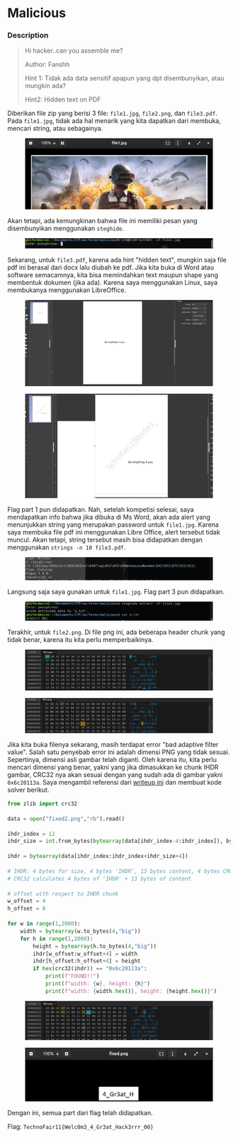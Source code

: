 # Malicious

### Description

> Hi hacker..can you assemble me?
>
> Author: Fanshh
>
> Hint 1: Tidak ada data sensitif apapun yang dpt disembunyikan, atau mungkin ada?&#x20;
>
> Hint2: Hidden text on PDF

Diberikan file zip yang berisi 3 file: `file1.jpg`, `file2.png`, dan `file3.pdf`. Pada `file1.jpg`, tidak ada  hal menarik yang kita dapatkan dari membuka, mencari string, atau sebagainya.&#x20;

<figure><img src="../../../.gitbook/assets/image (6).png" alt=""><figcaption></figcaption></figure>

Akan tetapi, ada kemungkinan bahwa file ini memiliki pesan yang disembunyikan menggunakan `steghide`.

<figure><img src="../../../.gitbook/assets/image (7).png" alt=""><figcaption></figcaption></figure>

Sekarang, untuk `file3.pdf`, karena ada hint "hidden text", mungkin saja file pdf ini berasal dari docx lalu diubah ke pdf. Jika kita buka di Word atau software semacamnya, kita bisa memindahkan text maupun shape yang membentuk dokumen (jika ada). Karena saya menggunakan Linux, saya membukanya menggunakan LibreOffice.

<figure><img src="../../../.gitbook/assets/image (8).png" alt=""><figcaption></figcaption></figure>

<figure><img src="../../../.gitbook/assets/image (9).png" alt=""><figcaption></figcaption></figure>

Flag part 1 pun didapatkan. Nah, setelah kompetisi selesai, saya mendapatkan info bahwa jika dibuka di Ms Word, akan ada alert yang menunjukkan string yang merupakan password untuk `file1.jpg`. Karena saya membuka file pdf ini menggunakan Libre Office, alert tersebut tidak muncul. Akan tetapi, string tersebut masih bisa didapatkan dengan menggunakan `strings -n 10 file3.pdf`.

<figure><img src="../../../.gitbook/assets/image (10).png" alt=""><figcaption></figcaption></figure>

Langsung saja saya gunakan untuk `file1.jpg`.  Flag part 3 pun didapatkan.

<figure><img src="../../../.gitbook/assets/image (11).png" alt=""><figcaption></figcaption></figure>

Terakhir, untuk `file2.png`. Di file png ini, ada beberapa header chunk yang tidak benar, karena itu kita perlu memperbaikinya.

<figure><img src="../../../.gitbook/assets/image (12).png" alt=""><figcaption></figcaption></figure>

<figure><img src="../../../.gitbook/assets/image (14).png" alt=""><figcaption></figcaption></figure>

Jika kita buka filenya sekarang, masih terdapat error "bad adaptive filter value". Salah satu penyebab error ini adalah dimensi PNG yang tidak sesuai. Sepertinya, dimensi asli gambar telah diganti. Oleh karena itu, kita perlu mencari dimensi yang benar, yakni yang jika dimasukkan ke chunk IHDR gambar, CRC32 nya akan sesuai dengan yang sudah ada di gambar yakni `0x6c20113a`.  Saya mengambil referensi dari [writeup ini](https://ctftime.org/writeup/23809) dan membuat kode solver berikut.

```python
from zlib import crc32

data = open("fixed2.png","rb").read()

ihdr_index = 12
ihdr_size = int.from_bytes(bytearray(data[ihdr_index-4:ihdr_index]), byteorder="big")

ihdr = bytearray(data[ihdr_index:ihdr_index+ihdr_size+4]) 	

# IHDR: 4 bytes for size, 4 bytes 'IHDR', 13 bytes content, 4 bytes CRC32
# CRC32 calculates 4 bytes of 'IHDR' + 13 bytes of content

# offset with respect to IHDR chunk
w_offset = 4
h_offset = 8

for w in range(1,2000):
	width = bytearray(w.to_bytes(4,"big"))
	for h in range(1,2000):
		height = bytearray(h.to_bytes(4,"big"))
		ihdr[w_offset:w_offset+4] = width
		ihdr[h_offset:h_offset+4] = height
		if hex(crc32(ihdr)) == "0x6c20113a":
			print(f"FOUND!!")
			print(f"width: {w}, height: {h}")
			print(f"width: {width.hex()}, height: {height.hex()}")
```

<figure><img src="../../../.gitbook/assets/image (13).png" alt=""><figcaption></figcaption></figure>

<figure><img src="../../../.gitbook/assets/image (15).png" alt=""><figcaption></figcaption></figure>

Dengan ini, semua part dari flag telah didapatkan.

Flag: `TechnoFair11{Welc0m3_4_Gr3at_Hack3rrr_00}`
